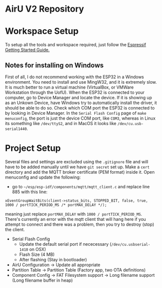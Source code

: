 # AirU V2 Repository

# Workspace Setup
To setup all the tools and workspace required, just follow the [Espressif Getting Started Guide.](https://docs.espressif.com/projects/esp-idf/en/latest/get-started/) 

## Notes for installing on Windows
First of all, I do not recommend working with the ESP32 in a Windows environment. You need to install and use MingW32, and it is extremely slow. It is much better to run a virtual machine (VirtualBox, or VMWare Workstation through the UofU). When the ESP32 is connected to your computer, go to Device Manager and locate the device. If it is showing up as an Unkown Device, have Windows try to automatically install the driver, it should be able to do so. Check which COM port the ESP32 is connected to by looking in Device Manager. In the `Serial Flash Config` page of `make menuconfig`, the port is just the device COM port, like `COM3`, whereas in Linux its something like `/dev/ttyS2`, and in MacOS it looks like `/dev/cu.usb-serial1440`. 

# Project Setup
Several files and settings are excluded using the `.gitignore` file and will have to be added manually until we have `git secret` set up. Make a `cert` directory and add the MQTT broker certificate (PEM format) inside it. Open menuconfig and update the following:
- go to `~/esp/esp-idf/components/mqtt/mqtt_client.c` and replace line 885 with this line:

`xEventGroupWaitBits(client->status_bits, STOPPED_BIT, false, true, 1000 / portTICK_PERIOD_MS /* portMAX_DELAY */);`

meaning just replace `portMAX_DELAY` with `1000 / portTICK_PERIOD_MS`. There's currently an error with the mqtt client that will hang here if you attempt to connect and there was a problem, then you try to destroy (stop) the client. 
- Serial Flash Config
    - Update the default serial port if nececessary (`/dev/cu.usbserial-1410` on OSX)
    - Flash Size (4 MB)
    - After flashing (Stay in bootloader)
- AirU Configuration -> Update all appropriate
- Partition Table -> Partition Table (Factory app, two OTA definitions)
- Component Config -> FAT Filesystem support -> Long filename support (Long filename buffer in heap)




